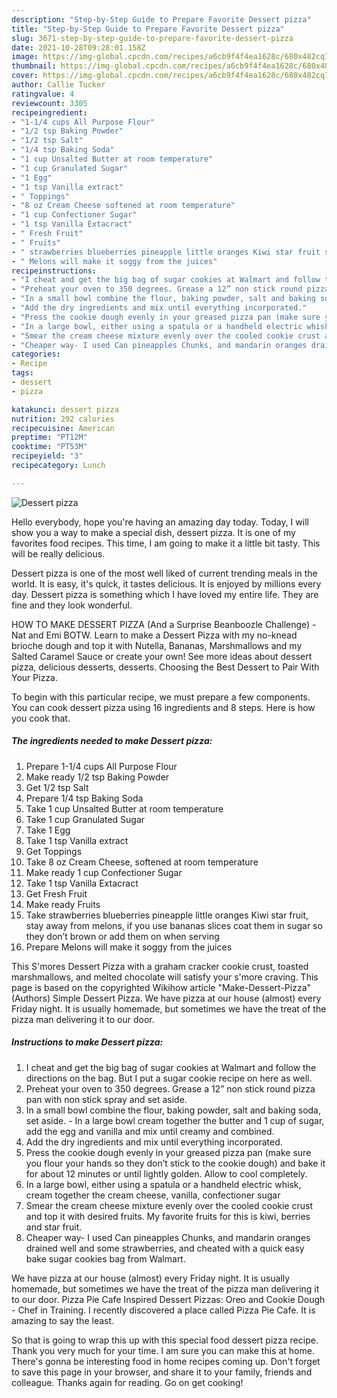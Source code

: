 ```yaml
---
description: "Step-by-Step Guide to Prepare Favorite Dessert pizza"
title: "Step-by-Step Guide to Prepare Favorite Dessert pizza"
slug: 3671-step-by-step-guide-to-prepare-favorite-dessert-pizza
date: 2021-10-28T09:28:01.158Z
image: https://img-global.cpcdn.com/recipes/a6cb9f4f4ea1628c/680x482cq70/dessert-pizza-recipe-main-photo.jpg
thumbnail: https://img-global.cpcdn.com/recipes/a6cb9f4f4ea1628c/680x482cq70/dessert-pizza-recipe-main-photo.jpg
cover: https://img-global.cpcdn.com/recipes/a6cb9f4f4ea1628c/680x482cq70/dessert-pizza-recipe-main-photo.jpg
author: Callie Tucker
ratingvalue: 4
reviewcount: 3305
recipeingredient:
- "1-1/4 cups All Purpose Flour"
- "1/2 tsp Baking Powder"
- "1/2 tsp Salt"
- "1/4 tsp Baking Soda"
- "1 cup Unsalted Butter at room temperature"
- "1 cup Granulated Sugar"
- "1 Egg"
- "1 tsp Vanilla extract"
- " Toppings"
- "8 oz Cream Cheese softened at room temperature"
- "1 cup Confectioner Sugar"
- "1 tsp Vanilla Extacract"
- " Fresh Fruit"
- " Fruits"
- " strawberries blueberries pineapple little oranges Kiwi star fruit stay away from melons if you use bananas slices coat them in sugar so they dont brown or add them on when serving"
- " Melons will make it soggy from the juices"
recipeinstructions:
- "I cheat and get the big bag of sugar cookies at Walmart and follow the directions on the bag. But I put a sugar cookie recipe on here as well."
- "Preheat your oven to 350 degrees. Grease a 12” non stick round pizza pan with non stick spray and set aside."
- "In a small bowl combine the flour, baking powder, salt and baking soda, set aside.  In a large bowl cream together the butter and 1 cup of sugar, add the egg and vanilla and mix until creamy and combined."
- "Add the dry ingredients and mix until everything incorporated."
- "Press the cookie dough evenly in your greased pizza pan (make sure you flour your hands so they don’t stick to the cookie dough) and bake it for about 12 minutes or until lightly golden. Allow to cool completely."
- "In a large bowl, either using a spatula or a handheld electric whisk, cream together the cream cheese, vanilla, confectioner sugar"
- "Smear the cream cheese mixture evenly over the cooled cookie crust and top it with desired fruits. My favorite fruits for this is kiwi, berries and star fruit."
- "Cheaper way- I used Can pineapples Chunks, and mandarin oranges drained well and some strawberries, and cheated with a quick easy bake sugar cookies bag from Walmart."
categories:
- Recipe
tags:
- dessert
- pizza

katakunci: dessert pizza 
nutrition: 292 calories
recipecuisine: American
preptime: "PT12M"
cooktime: "PT53M"
recipeyield: "3"
recipecategory: Lunch

---
```



![Dessert pizza](https://img-global.cpcdn.com/recipes/a6cb9f4f4ea1628c/680x482cq70/dessert-pizza-recipe-main-photo.jpg)

Hello everybody, hope you're having an amazing day today. Today, I will show you a way to make a special dish, dessert pizza. It is one of my favorites food recipes. This time, I am going to make it a little bit tasty. This will be really delicious.

Dessert pizza is one of the most well liked of current trending meals in the world. It is easy, it's quick, it tastes delicious. It is enjoyed by millions every day. Dessert pizza is something which I have loved my entire life. They are fine and they look wonderful.

HOW TO MAKE DESSERT PIZZA (And a Surprise Beanboozle Challenge) - Nat and Emi BOTW. Learn to make a Dessert Pizza with my no-knead brioche dough and top it with Nutella, Bananas, Marshmallows and my Salted Caramel Sauce or create your own! See more ideas about dessert pizza, delicious desserts, desserts. Choosing the Best Dessert to Pair With Your Pizza.


To begin with this particular recipe, we must prepare a few components. You can cook dessert pizza using 16 ingredients and 8 steps. Here is how you cook that.

<!--inarticleads1-->

##### The ingredients needed to make Dessert pizza:

1. Prepare 1-1/4 cups All Purpose Flour
1. Make ready 1/2 tsp Baking Powder
1. Get 1/2 tsp Salt
1. Prepare 1/4 tsp Baking Soda
1. Take 1 cup Unsalted Butter at room temperature
1. Take 1 cup Granulated Sugar
1. Take 1 Egg
1. Take 1 tsp Vanilla extract
1. Get  Toppings
1. Take 8 oz Cream Cheese, softened at room temperature
1. Make ready 1 cup Confectioner Sugar
1. Take 1 tsp Vanilla Extacract
1. Get  Fresh Fruit
1. Make ready  Fruits
1. Take  strawberries blueberries pineapple little oranges Kiwi star fruit, stay away from melons, if you use bananas slices coat them in sugar so they don’t brown or add them on when serving
1. Prepare  Melons will make it soggy from the juices


This S&#39;mores Dessert Pizza with a graham cracker cookie crust, toasted marshmallows, and melted chocolate will satisfy your s&#39;more craving. This page is based on the copyrighted Wikihow article &#34;Make-Dessert-Pizza&#34; (Authors) Simple Dessert Pizza. We have pizza at our house (almost) every Friday night. It is usually homemade, but sometimes we have the treat of the pizza man delivering it to our door. 

<!--inarticleads2-->

##### Instructions to make Dessert pizza:

1. I cheat and get the big bag of sugar cookies at Walmart and follow the directions on the bag. But I put a sugar cookie recipe on here as well.
1. Preheat your oven to 350 degrees. Grease a 12” non stick round pizza pan with non stick spray and set aside.
1. In a small bowl combine the flour, baking powder, salt and baking soda, set aside. -  In a large bowl cream together the butter and 1 cup of sugar, add the egg and vanilla and mix until creamy and combined.
1. Add the dry ingredients and mix until everything incorporated.
1. Press the cookie dough evenly in your greased pizza pan (make sure you flour your hands so they don’t stick to the cookie dough) and bake it for about 12 minutes or until lightly golden. Allow to cool completely.
1. In a large bowl, either using a spatula or a handheld electric whisk, cream together the cream cheese, vanilla, confectioner sugar
1. Smear the cream cheese mixture evenly over the cooled cookie crust and top it with desired fruits. My favorite fruits for this is kiwi, berries and star fruit.
1. Cheaper way- I used Can pineapples Chunks, and mandarin oranges drained well and some strawberries, and cheated with a quick easy bake sugar cookies bag from Walmart.


We have pizza at our house (almost) every Friday night. It is usually homemade, but sometimes we have the treat of the pizza man delivering it to our door. Pizza Pie Cafe Inspired Dessert Pizzas: Oreo and Cookie Dough - Chef in Training. I recently discovered a place called Pizza Pie Cafe. It is amazing to say the least. 

So that is going to wrap this up with this special food dessert pizza recipe. Thank you very much for your time. I am sure you can make this at home. There's gonna be interesting food in home recipes coming up. Don't forget to save this page in your browser, and share it to your family, friends and colleague. Thanks again for reading. Go on get cooking!
